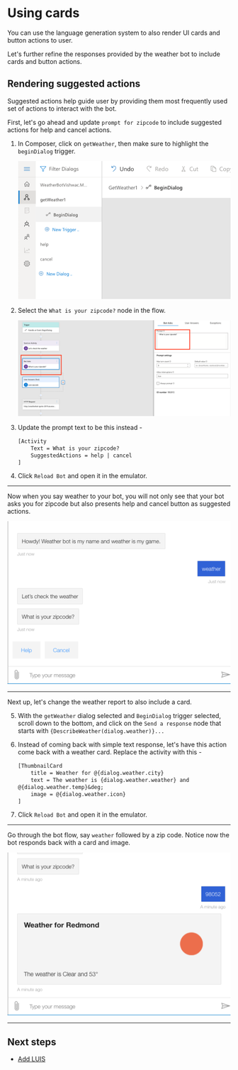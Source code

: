 # Using cards

You can use the language generation system to also render UI cards and button actions to user. 

Let's further refine the responses provided by the weather bot to include cards and button actions. 

## Rendering suggested actions

Suggested actions help guide user by providing them most frequently used set of actions to interact with the bot. 

First, let's go ahead and update `prompt for zipcode` to include suggested actions for help and cancel actions.

1. In Composer, click on `getWeather`, then make sure to highlight the `beginDialog` trigger.

   ![](../media/tutorial-weatherbot/06/getWeather-beginDialog.png)

2. Select the `What is your zipcode?` node in the flow.

   ![](../media/tutorial-weatherbot/06/zipcode-prompt.png)

3. Update the prompt text to be this instead - 
    ```
    [Activity
        Text = What is your zipcode?
        SuggestedActions = help | cancel
    ]
    ```

4. Click `Reload Bot` and open it in the emulator.

---

Now when you say weather to your bot, you will not only see that your bot asks you for zipcode but also presents help and cancel button as suggested actions.

![](../media/tutorial-weatherbot/06/suggested-actions-emulator.png)

---

Next up, let's change the weather report to also include a card.

5. With the `getWeather` dialog selected and `BeginDialog` trigger selected, scroll down to the bottom, and click on the `Send a response` node that starts with `{DescribeWeather(dialog.weather)}...`
6. Instead of coming back with simple text response, let's have this action come back with a weather card. Replace the activity with this - 
    ```
    [ThumbnailCard
        title = Weather for @{dialog.weather.city}
        text = The weather is {dialog.weather.weather} and @{dialog.weather.temp}&deg;
        image = @{dialog.weather.icon}
    ]
    ```

7. Click `Reload Bot` and open it in the emulator.

---

Go through the bot flow, say `weather` followed by a zip code. Notice now the bot responds back with a card and image.

   ![](../media/tutorial-weatherbot/06/weather-card.png)

---

## Next steps
- [Add LUIS](./docs/tutorial/bot-tutorial-luis.md)
